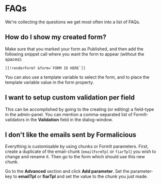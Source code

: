 # FAQs

We're collecting the questions we get most often into a list of FAQs.

## How do I show my created form?

Make sure that you marked your form as Published, and then add the following snippet call where you want the form to appear (without the spaces):

```modx
[[!renderForm? &form=`FORM ID HERE`]]
```

You can also use a template variable to select the form, and to place the template variable value in the form property.

## I want to setup custom validation per field

This can be accomplished by going to the creating (or editing) a field-type in the admin-panel.
You can mention a comma-separated list of FormIt-validators in the **Validation** field in the dialog-window.

## I don't like the emails sent by Formalicious

Everything is customisable by using chunks or FormIt parameters.
First, create a duplicate of the email-chunk (`emailFormTpl` or `fiarTpl`) you wish to change and rename it.
Then go to the form which should use this new chunk.

Go to the **Advanced** section and click **Add parameter**.
Set the parameter-key to **emailTpl** or **fiarTpl** and set the value to the chunk you just made.
